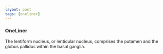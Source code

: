 ```yaml
---
layout: post
tags: [oneliner]
---
```



### OneLiner

The lentiform nucleus, or lenticular nucleus, comprises the putamen and the globus pallidus within the basal ganglia.
